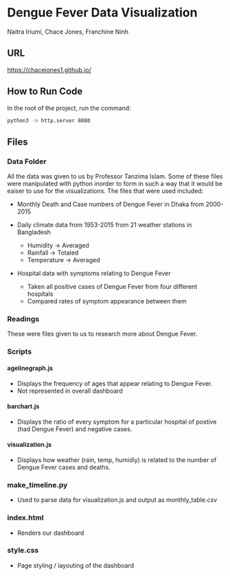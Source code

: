 # Dengue Fever Data Visualization

Naitra Iriumi, Chace Jones, Franchine Ninh

## URL

https://chacejones1.github.io/

## How to Run Code

In the root of the project, run the command:

```bash
python3 -m http.server 8080
```

## Files

### Data Folder

All the data was given to us by Professor Tanzima Islam. Some of these files were manipulated with python inorder to form in such a way that it would be eaiser to use for the visualizations. The files that were used included:

* Monthly Death and Case numbers of Dengue Fever in Dhaka from 2000-2015

* Daily climate data from 1953-2015 from 21 weather stations in Bangladesh
  
  * Humidity -> Averaged
  * Rainfall -> Totaled
  * Temperature -> Averaged

* Hospital data with symptoms relating to Dengue Fever

  * Taken all positive cases of Dengue Fever from four different hospitals
  * Compared rates of symptom appearance between them

### Readings

These were files given to us to research more about Dengue Fever.

### Scripts

#### agelinegraph.js

* Displays the frequency of ages that appear relating to Dengue Fever.
* Not represented in overall dashboard  

#### barchart.js

* Displays the ratio of every symptom for a particular hospital of postive (had Dengue Fever) and negative cases.

#### visualization.js

* Displays how weather (rain, temp, humidiy) is related to the number of Dengue Fever cases and deaths.

### make_timeline.py

* Used to parse data for visualization.js and output as monthly_table.csv

### index.html

* Renders our dashboard

### style.css

* Page styling / layouting of the dashboard